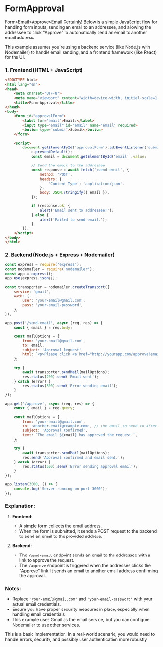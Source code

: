 # FormApproval
Form>Email>Approve>Email
Certainly! Below is a simple JavaScript flow for handling form inputs, sending an email to an addressee, and allowing the addressee to click "Approve" to automatically send an email to another email address.

This example assumes you're using a backend service (like Node.js with Nodemailer) to handle email sending, and a frontend framework (like React) for the UI.

### 1. Frontend (HTML + JavaScript)
```html
<!DOCTYPE html>
<html lang="en">
<head>
    <meta charset="UTF-8">
    <meta name="viewport" content="width=device-width, initial-scale=1.0">
    <title>Form Approval</title>
</head>
<body>
    <form id="approvalForm">
        <label for="email">Email:</label>
        <input type="email" id="email" name="email" required>
        <button type="submit">Submit</button>
    </form>

    <script>
        document.getElementById('approvalForm').addEventListener('submit', async (e) => {
            e.preventDefault();
            const email = document.getElementById('email').value;

            // Send the email to the addressee
            const response = await fetch('/send-email', {
                method: 'POST',
                headers: {
                    'Content-Type': 'application/json',
                },
                body: JSON.stringify({ email }),
            });

            if (response.ok) {
                alert('Email sent to addressee!');
            } else {
                alert('Failed to send email.');
            }
        });
    </script>
</body>
</html>
```

### 2. Backend (Node.js + Express + Nodemailer)
```javascript
const express = require('express');
const nodemailer = require('nodemailer');
const app = express();
app.use(express.json());

const transporter = nodemailer.createTransport({
    service: 'gmail',
    auth: {
        user: 'your-email@gmail.com',
        pass: 'your-email-password',
    },
});

app.post('/send-email', async (req, res) => {
    const { email } = req.body;

    const mailOptions = {
        from: 'your-email@gmail.com',
        to: email,
        subject: 'Approval Request',
        html: `<p>Please click <a href="http://yourapp.com/approve?email=${email}">Approve</a> to approve this request.</p>`,
    };

    try {
        await transporter.sendMail(mailOptions);
        res.status(200).send('Email sent');
    } catch (error) {
        res.status(500).send('Error sending email');
    }
});

app.get('/approve', async (req, res) => {
    const { email } = req.query;

    const mailOptions = {
        from: 'your-email@gmail.com',
        to: 'another-email@example.com', // The email to send to after approval
        subject: 'Approval Confirmed',
        text: `The email ${email} has approved the request.`,
    };

    try {
        await transporter.sendMail(mailOptions);
        res.send('Approval confirmed and email sent.');
    } catch (error) {
        res.status(500).send('Error sending approval email');
    }
});

app.listen(3000, () => {
    console.log('Server running on port 3000');
});
```

### Explanation:
1. **Frontend**:
   - A simple form collects the email address.
   - When the form is submitted, it sends a POST request to the backend to send an email to the provided address.

2. **Backend**:
   - The `/send-email` endpoint sends an email to the addressee with a link to approve the request.
   - The `/approve` endpoint is triggered when the addressee clicks the "Approve" link. It sends an email to another email address confirming the approval.

### Notes:
- Replace `'your-email@gmail.com'` and `'your-email-password'` with your actual email credentials.
- Ensure you have proper security measures in place, especially when handling email credentials.
- This example uses Gmail as the email service, but you can configure Nodemailer to use other services.

This is a basic implementation. In a real-world scenario, you would need to handle errors, security, and possibly user authentication more robustly.

